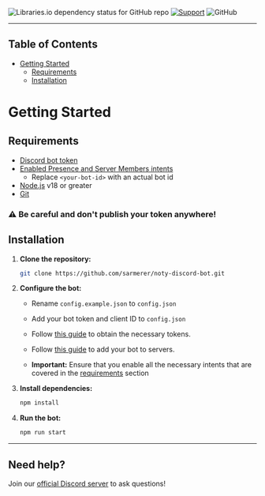 ![Libraries.io dependency status for GitHub repo](https://img.shields.io/librariesio/github/sarmerer/stalker-discord-bot)
[![Support](https://discordapp.com/api/guilds/772146400792281128/embed.png)](https://discord.gg/JB94rhqmVA)
![GitHub](https://img.shields.io/github/license/sarmerer/stalker-discord-bot)

---

## Table of Contents

- [Getting Started](#getting-started)
  - [Requirements](#requirements)
  - [Installation](#installation)

# Getting Started

## Requirements

- [Discord bot token](https://discordjs.guide/preparations/setting-up-a-bot-application.html#creating-your-bot)
- [Enabled Presence and Server Members intents](https://discord.com/developers/applications/<your-bot-id>/bot)
  - Replace `<your-bot-id>` with an actual bot id
- [Node.js](https://nodejs.org) v18 or greater
- [Git](https://git-scm.com/downloads)

### ⚠️ **Be careful and don't publish your token anywhere!**

## Installation

1. **Clone the repository:**

   ```bash
   git clone https://github.com/sarmerer/noty-discord-bot.git
   ```

2. **Configure the bot:**

   - Rename `config.example.json` to `config.json`
   - Add your bot token and client ID to `config.json`

   - Follow [this guide](https://discordjs.guide/preparations/setting-up-a-bot-application.html#creating-your-bot) to obtain the necessary tokens.
   - Follow [this guide](https://discordjs.guide/preparations/adding-your-bot-to-servers.html#bot-invite-links) to add your bot to servers.
   - **Important:** Ensure that you enable all the necessary intents that are covered in the [requirements](#requirements) section

3. **Install dependencies:**

   ```bash
   npm install
   ```

4. **Run the bot:**

   ```bash
   npm run start
   ```

---

## Need help?

Join our [official Discord server](https://discord.gg/JB94rhqmVA) to ask questions!
